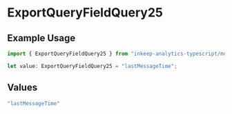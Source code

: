 # ExportQueryFieldQuery25

## Example Usage

```typescript
import { ExportQueryFieldQuery25 } from "inkeep-analytics-typescript/models/operations";

let value: ExportQueryFieldQuery25 = "lastMessageTime";
```

## Values

```typescript
"lastMessageTime"
```